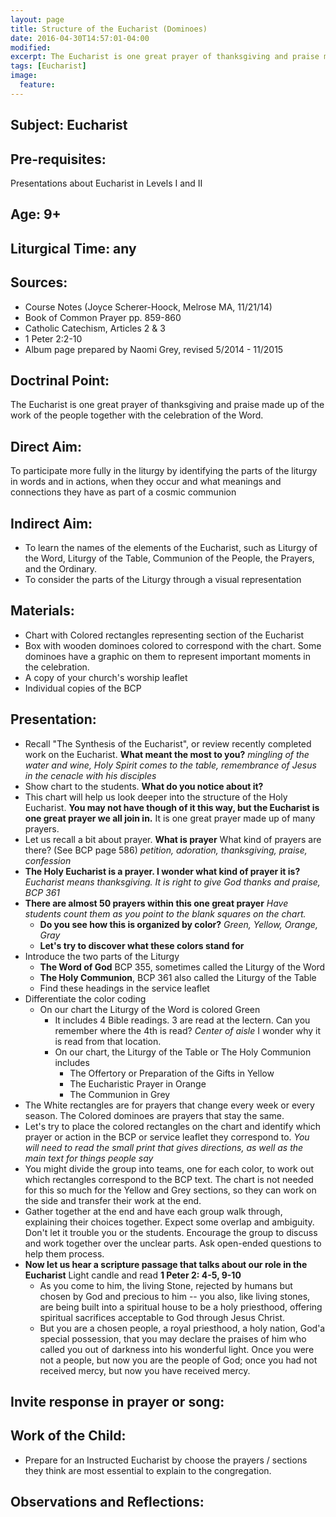 ```yaml
---
layout: page
title: Structure of the Eucharist (Dominoes)
date: 2016-04-30T14:57:01-04:00
modified:
excerpt: The Eucharist is one great prayer of thanksgiving and praise made up of the work of the people and the celebration of the Word.
tags: [Eucharist]
image:
  feature:
---
```



## Subject: Eucharist

## Pre-requisites:
Presentations about Eucharist in Levels I and II

## Age: 9+

## Liturgical Time: any

## Sources:

* Course Notes (Joyce Scherer-Hoock, Melrose MA, 11/21/14)
* Book of Common Prayer pp. 859-860
* Catholic Catechism, Articles 2 & 3
* 1 Peter 2:2-10
* Album page prepared by Naomi Grey, revised 5/2014 - 11/2015

## Doctrinal Point:

The Eucharist is one great prayer of thanksgiving and praise made up of the work of the people together with the celebration of the Word.

## Direct Aim:

To participate more fully in the liturgy by identifying the parts of the liturgy in words and in actions, when they occur and what meanings and connections they have as part of a cosmic communion

## Indirect Aim:

* To learn the names of the elements of the Eucharist, such as Liturgy of the Word, Liturgy of the Table, Communion of the People, the Prayers, and the Ordinary.
* To consider the parts of the Liturgy through a visual representation

## Materials:

* Chart with Colored rectangles representing section of the Eucharist
* Box with wooden dominoes colored to correspond with the chart. Some dominoes have a graphic on them to represent important moments in the celebration.
* A copy of your church's worship leaflet
* Individual copies of the BCP

## Presentation:

* Recall "The Synthesis of the Eucharist", or review recently completed work on the Eucharist. **What meant the most to you?** *mingling of the water and wine, Holy Spirit comes to the table, remembrance of Jesus in the cenacle with his disciples*
* Show chart to the students. **What do you notice about it?**
* This chart will help us look deeper into the structure of the Holy Eucharist. **You may not have though of it this way, but the Eucharist is one great prayer we all join in.** It is one great prayer made up of many prayers.
* Let us recall a bit about prayer. **What is prayer** What kind of prayers are there? (See BCP page 586) *petition, adoration, thanksgiving, praise, confession*
* **The Holy Eucharist is a prayer. I wonder what kind of prayer it is?** *Eucharist means thanksgiving. It is right to give God thanks and praise, BCP 361*
* **There are almost 50 prayers within this one great prayer** *Have students count them as you point to the blank squares on the chart.*
  * **Do you see how this is organized by color?** *Green, Yellow, Orange, Gray*
  * **Let's try to discover what these colors stand for**
* Introduce the two parts of the Liturgy
  * **The Word of God** BCP 355, sometimes called the Liturgy of the Word
  * **The Holy Communion**, BCP 361 also called the Liturgy of the Table
  * Find these headings in the service leaflet
* Differentiate the color coding
  * On our chart the Liturgy of the Word is colored Green
    * It includes 4 Bible readings. 3 are read at the lectern. Can you remember where the 4th is read? *Center of aisle* I wonder why it is read from that location.
    * On our chart, the Liturgy of the Table or The Holy Communion includes
      * The Offertory or Preparation of the Gifts in Yellow
      * The Eucharistic Prayer in Orange
      * The Communion in Grey
* The White rectangles are for prayers that change every week or every season. The Colored dominoes are prayers that stay the same.
* Let's try to place the colored rectangles on the chart and identify which prayer or action in the BCP or service leaflet they correspond to. *You will need to read the small print that gives directions, as well as the main text for things people say*
* You might divide the group into teams, one for each color, to work out which rectangles correspond to the BCP text. The chart is not needed for this so much for the Yellow and Grey sections, so they can work on the side and transfer their work at the end.
* Gather together at the end and have each group walk through, explaining their choices together. Expect some overlap and ambiguity. Don't let it trouble you or the students. Encourage the group to discuss and work together over the unclear parts. Ask open-ended questions to help them process.
* **Now let us hear a scripture passage that talks about our role in the Eucharist**  Light candle and read **1 Peter 2: 4-5, 9-10**
  * As you come to him, the living Stone, rejected by humans but chosen by God and precious to him -- you also, like living stones, are being built into a spiritual house to be a holy priesthood, offering spiritual sacrifices acceptable to God through Jesus Christ.
  * But you are a chosen people, a royal priesthood, a holy nation, God'a special possession, that you may declare the praises of him who called you out of darkness into his wonderful light. Once you were not a people, but now you are the people of God; once you had not received mercy, but now you have received mercy.

## Invite response in prayer or song:

## Work of the Child:

* Prepare for an Instructed Eucharist by choose the prayers / sections they think are most essential to explain to the congregation.

## Observations and Reflections:
